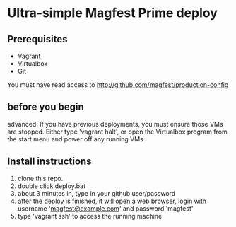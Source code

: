 # Ultra-simple Magfest Prime deploy

## Prerequisites
* Vagrant
* Virtualbox
* Git

You must have read access to http://github.com/magfest/production-config

## before you begin

advanced: If you have previous deployments, you must ensure those VMs are stopped.  Either type 'vagrant halt', or open the Virtualbox program from the start menu and power off any running VMs

## Install instructions

1. clone this repo.
2. double click deploy.bat
3. about 3 minutes in, type in your github user/password
4. after the deploy is finished, it will open a web browser, login with username 'magfest@example.com' and password 'magfest'
5. type 'vagrant ssh' to access the running machine
  


